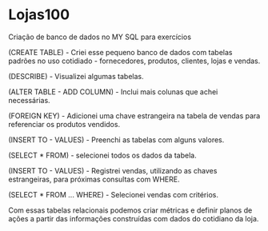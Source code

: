 # Lojas100
Criação de banco de dados no MY SQL para exercícios

(CREATE TABLE) - Criei esse pequeno banco de dados com tabelas padrões no uso cotidiado - fornecedores, produtos, clientes, lojas e vendas.

(DESCRIBE) - Visualizei algumas tabelas. 

(ALTER TABLE - ADD COLUMN) - Inclui mais colunas que achei necessárias. 

(FOREIGN KEY) - Adicionei uma chave estrangeira na tabela de vendas para referenciar os produtos vendidos.

(INSERT TO - VALUES) - Preenchi as tabelas com alguns valores.

(SELECT * FROM) - selecionei todos os dados da tabela. 

(INSERT TO - VALUES) - Registrei vendas, utilizando as chaves estrangeiras, para próximas consultas com WHERE. 

(SELECT * FROM ... WHERE) - Selecionei vendas com critérios. 

Com essas tabelas relacionais podemos criar métricas e definir planos de ações a partir das informações construídas com dados do cotidiano da loja.
